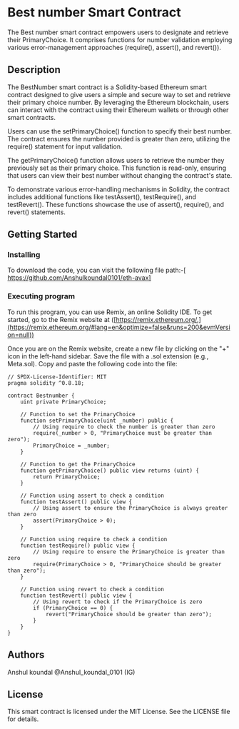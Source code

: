 # Best number Smart Contract
The Best number smart contract empowers users to designate and retrieve their PrimaryChoice. It comprises functions for number validation employing various error-management approaches (require(), assert(), and revert()).
## Description
The BestNumber smart contract is a Solidity-based Ethereum smart contract designed to give users a simple and secure way to set and retrieve their primary choice number. By leveraging the Ethereum blockchain, users can interact with the contract using their Ethereum wallets or through other smart contracts.

Users can use the setPrimaryChoice() function to specify their best number. The contract ensures the number provided is greater than zero, utilizing the require() statement for input validation.

The getPrimaryChoice() function allows users to retrieve the number they previously set as their primary choice. This function is read-only, ensuring that users can view their best number without changing the contract's state.

To demonstrate various error-handling mechanisms in Solidity, the contract includes additional functions like testAssert(), testRequire(), and testRevert(). These functions showcase the use of assert(), require(), and revert() statements.
## Getting Started

### Installing
To download the code, you can visit the following file path:-[ https://github.com/Anshulkoundal0101/eth-avax]
### Executing program
To run this program, you can use Remix, an online Solidity IDE. To get started, go to the Remix website at ([https://remix.ethereum.org/.](https://remix.ethereum.org/#lang=en&optimize=false&runs=200&evmVersion=null))

Once you are on the Remix website, create a new file by clicking on the "+" icon in the left-hand sidebar. Save the file with a .sol extension (e.g., Meta.sol). Copy and paste the following code into the file:
```
// SPDX-License-Identifier: MIT
pragma solidity ^0.8.18;

contract Bestnumber {
    uint private PrimaryChoice;

    // Function to set the PrimaryChoice
    function setPrimaryChoice(uint _number) public {
        // Using require to check the number is greater than zero
        require(_number > 0, "PrimaryChoice must be greater than zero");
        PrimaryChoice = _number;
    }

    // Function to get the PrimaryChoice
    function getPrimaryChoice() public view returns (uint) {
        return PrimaryChoice;
    }

    // Function using assert to check a condition
    function testAssert() public view {
        // Using assert to ensure the PrimaryChoice is always greater than zero
        assert(PrimaryChoice > 0);
    }

    // Function using require to check a condition
    function testRequire() public view {
        // Using require to ensure the PrimaryChoice is greater than zero
        require(PrimaryChoice > 0, "PrimaryChoice should be greater than zero");
    }

    // Function using revert to check a condition
    function testRevert() public view {
        // Using revert to check if the PrimaryChoice is zero
        if (PrimaryChoice == 0) {
            revert("PrimaryChoice should be greater than zero");
        }
    }
}
```
## Authors
Anshul koundal @Anshul_koundal_0101 (IG)
## License

This smart contract is licensed under the MIT License. See the LICENSE file for details.
